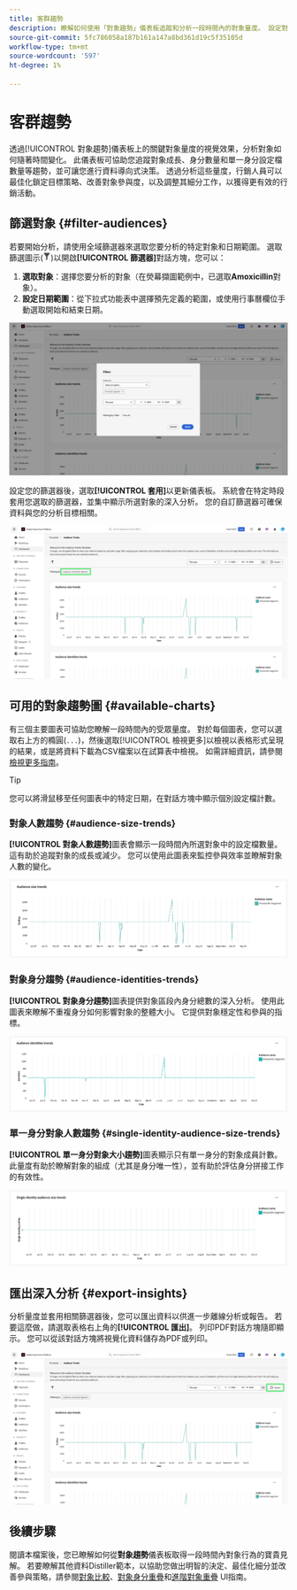 ```yaml
---
title: 客群趨勢
description: 瞭解如何使用「對象趨勢」儀表板追蹤和分析一段時間內的對象量度。 設定對象篩選器、分析大小和身分趨勢，並匯出資料導向決策的深入分析。
source-git-commit: 5fc786058a187b161a147a8bd361d19c5f35105d
workflow-type: tm+mt
source-wordcount: '597'
ht-degree: 1%

---
```


# 客群趨勢

透過[!UICONTROL 對象趨勢]儀表板上的關鍵對象量度的視覺效果，分析對象如何隨著時間變化。 此儀表板可協助您追蹤對象成長、身分數量和單一身分設定檔數量等趨勢，並可讓您進行資料導向式決策。 透過分析這些量度，行銷人員可以最佳化鎖定目標策略、改善對象參與度，以及調整其細分工作，以獲得更有效的行銷活動。

## 篩選對象 {#filter-audiences}

若要開始分析，請使用全域篩選器來選取您要分析的特定對象和日期範圍。 選取篩選圖示(![篩選圖示。](../../../images/icons/filter-icon-white.png))以開啟&#x200B;**[!UICONTROL 篩選器]**&#x200B;對話方塊，您可以：

1. **選取對象**：選擇您要分析的對象（在熒幕擷圖範例中，已選取&#x200B;**Amoxicillin**&#x200B;對象）。
1. **設定日期範圍**：從下拉式功能表中選擇預先定義的範圍，或使用行事曆欄位手動選取開始和結束日期。

![「對象趨勢」儀表板上的「篩選器」對話方塊。](../../images/sql-insights-query-pro-mode/templates/audience-trends-filters.png)

設定您的篩選器後，選取&#x200B;**[!UICONTROL 套用]**&#x200B;以更新儀表板。 系統會在特定時段套用您選取的篩選器，並集中顯示所選對象的深入分析。 您的自訂篩選器可確保資料與您的分析目標相關。

![套用並反白顯示Amoxicilin區段篩選器的對象趨勢儀表板。](../../images/sql-insights-query-pro-mode/templates/audience-trends-applied-filters.png)

## 可用的對象趨勢圖 {#available-charts}

有三個主要圖表可協助您瞭解一段時間內的受眾量度。 對於每個圖表，您可以選取右上方的橢圓(`...`)，然後選取[!UICONTROL 檢視更多]以檢視以表格形式呈現的結果，或是將資料下載為CSV檔案以在試算表中檢視。 如需詳細資訊，請參閱[檢視更多指南](../view-more.md)。

>[!TIP]
>
>您可以將滑鼠移至任何圖表中的特定日期，在對話方塊中顯示個別設定檔計數。

### 對象人數趨勢 {#audience-size-trends}

**[!UICONTROL 對象人數趨勢]**&#x200B;圖表會顯示一段時間內所選對象中的設定檔數量。 這有助於追蹤對象的成長或減少。 您可以使用此圖表來監控參與效率並瞭解對象人數的變化。

![對象人數趨勢圖表。](../../images/sql-insights-query-pro-mode/templates/audience-size-trends-chart.png)

### 對象身分趨勢 {#audience-identities-trends}

**[!UICONTROL 對象身分趨勢]**&#x200B;圖表提供對象區段內身分總數的深入分析。 使用此圖表來瞭解不重複身分如何影響對象的整體大小。 它提供對象穩定性和參與的指標。

![對象身分趨勢圖。](../../images/sql-insights-query-pro-mode/templates/audience-identities-trends.png)

### 單一身分對象人數趨勢 {#single-identity-audience-size-trends}

**[!UICONTROL 單一身分對象大小趨勢]**&#x200B;圖表顯示只有單一身分的對象成員計數。 此量度有助於瞭解對象的組成（尤其是身分唯一性），並有助於評估身分拼接工作的有效性。

![單一身分對象人數趨勢圖表。](../../images/sql-insights-query-pro-mode/templates/single-identity-audience-size-trends.png)

## 匯出深入分析 {#export-insights}

分析量度並套用相關篩選器後，您可以匯出資料以供進一步離線分析或報告。 若要這麼做，請選取表格右上角的&#x200B;**[!UICONTROL 匯出]**。 列印PDF對話方塊隨即顯示。 您可以從該對話方塊將視覺化資料儲存為PDF或列印。

![反白顯示匯出的對象趨勢儀表板。](../../images/sql-insights-query-pro-mode/templates/audience-trends-export.png)

## 後續步驟

閱讀本檔案後，您已瞭解如何從&#x200B;**對象趨勢**&#x200B;儀表板取得一段時間內對象行為的寶貴見解。 若要瞭解其他資料Distiller範本，以協助您做出明智的決定、最佳化細分並改善參與策略，請參閱[對象比較](./comparison.md)、[對象身分重疊](./identity-overlaps.md)和[進階對象重疊](./overlaps.md) UI指南。
